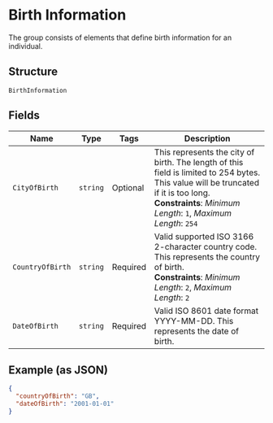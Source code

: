 
# Birth Information

The group consists of elements that define birth information for an individual.

## Structure

`BirthInformation`

## Fields

| Name | Type | Tags | Description |
|  --- | --- | --- | --- |
| `CityOfBirth` | `string` | Optional | This represents the city of birth. The length of this field is limited to 254 bytes. This value will be truncated if it is too long.<br>**Constraints**: *Minimum Length*: `1`, *Maximum Length*: `254` |
| `CountryOfBirth` | `string` | Required | Valid supported ISO 3166 2-character country code. This represents the country of birth.<br>**Constraints**: *Minimum Length*: `2`, *Maximum Length*: `2` |
| `DateOfBirth` | `string` | Required | Valid ISO 8601 date format YYYY-MM-DD. This represents the date of birth. |

## Example (as JSON)

```json
{
  "countryOfBirth": "GB",
  "dateOfBirth": "2001-01-01"
}
```

